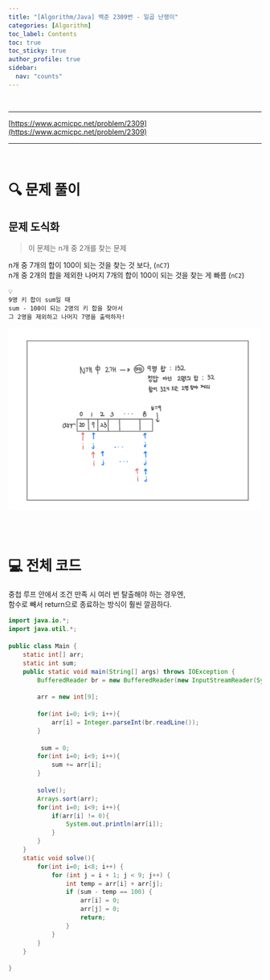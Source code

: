 ```yaml
---
title: "[Algorithm/Java] 백준 2309번 - 일곱 난쟁이"
categories: [Algorithm]
toc_label: Contents
toc: true
toc_sticky: true
author_profile: true
sidebar:
  nav: "counts"
---
```


<br>

---

[https://www.acmicpc.net/problem/2309](https://www.acmicpc.net/problem/2309)

---

<br>

# 🔍 문제 풀이

## 문제 도식화

> 이 문제는 n개 중 2개를 찾는 문제

n개 중 7개의 합이 100이 되는 것을 찾는 것 보다, (`nC7`)<br>
n개 중 2개의 합을 제외한 나머지 7개의 합이 100이 되는 것을 찾는 게 빠름 (`nC2`)

```
💡
9명 키 합이 sum일 때
sum - 100이 되는 2명의 키 합을 찾아서
그 2명을 제외하고 나머지 7명을 출력하자!
```

![assets/images/2025/2309.png](../../../assets/images/2025/2309.png)

<br><br>

# 💻 전체 코드

중첩 루프 안에서 조건 만족 시 여러 번 탈출해야 하는 경우엔,<br>
함수로 빼서 return으로 종료하는 방식이 훨씬 깔끔하다.

```java
import java.io.*;
import java.util.*;

public class Main {
    static int[] arr;
    static int sum;
    public static void main(String[] args) throws IOException {
        BufferedReader br = new BufferedReader(new InputStreamReader(System.in));

        arr = new int[9];

        for(int i=0; i<9; i++){
            arr[i] = Integer.parseInt(br.readLine());
        }

         sum = 0;
        for(int i=0; i<9; i++){
            sum += arr[i];
        }

        solve();
        Arrays.sort(arr);
        for(int i=0; i<9; i++){
            if(arr[i] != 0){
                System.out.println(arr[i]);
            }
        }
    }
    static void solve(){
        for(int i=0; i<8; i++) {
            for (int j = i + 1; j < 9; j++) {
                int temp = arr[i] + arr[j];
                if (sum - temp == 100) {
                    arr[i] = 0;
                    arr[j] = 0;
                    return;
                }
            }
        }
    }

}
```

<br>
